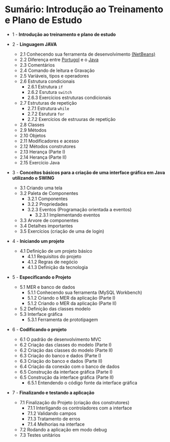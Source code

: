# Sumário: Introdução ao Treinamento e Plano de Estudo

- 1 - **Introdução ao treinamento e plano de estudo**

- 2 - **Linguagem JAVA**
   - 2.1 Conhecendo sua ferramenta de desenvolvimento [(NetBeans)](https://netbeans.apache.org/front/main/)
   - 2.2 Diferença entre [Portugol](https://dgadelha.github.io/Portugol-Webstudio/) e o [Java](https://www.oracle.com/br/java/technologies/downloads/)
   - 2.3 Comentários
   - 2.4 Comando de leitura e Gravação
   - 2.5 Variáveis, tipos e operadores
   - 2.6 Estrutura condicionais
      - 2.6.1 Estrutura `if`
      - 2.6.2 Esrutura `switch`
      - 2.6.3 Exercícios estruturas condicionais 
   - 2.7 Estruturas de repetição
      - 2.7.1 Estrutura `while`
      - 2.7.2 Esrutura `for`
      - 2.7.2 Exercícios de estruuras de repetição
   - 2.8 Classes
   - 2.9 Métodos
   - 2.10 Objetos
   - 2.11 Modificadores e acesso
   - 2.12 Métodos construtores
   - 2.13 Herança (Parte I)
   - 2.14 Herança (Parte II)
   - 2.15 Exercício Java

- 3 - **Conceitos básicos para a criação de uma interface gráfica em Java utilizando o SWING**
   - 3.1 Criando uma tela
   - 3.2 Paleta de Componentes
      - 3.2.1 Componentes
      - 3.2.2 Propriedades
      - 3.2.3 Eventos (Programação orientada a eventos)
         - 3.2.3.1 Implementando eventos
   - 3.3 Arvore de componentes
   - 3.4 Detalhes importantes
   - 3.5 Exercícios (criação de uma de login)

- 4 - **Iniciando um projeto**
   - 4.1 Definição de um projeto básico
      - 4.1.1 Requisitos do projeto
      - 4.1.2 Regras de negócio
      - 4.1.3 Definição da tecnologia

- 5 - **Especificando o Projeto**
   - 5.1 MER e banco de dados
      - 5.1.1 Conhecendo sua ferramenta (MySQL Workbench)
      - 5.1.2 Criando o MER da aplicação (Parte I)
      - 5.1.2 Criando o MER da aplicação (Parte II)
   - 5.2 Definição das classes modelo
   - 5.3 Interface gráfica
      - 5.3.1 Ferramenta de prototipagem

- 6 - **Codificando o projeto**
   - 6.1 O padrão de desenvolvimento MVC
   - 6.2 Criação das classes do modelo (Parte I)
   - 6.2 Criação das classes do modelo (Parte II)
   - 6.3 Criação do banco e dados (Parte I)
   - 6.3 Criação do banco e dados (Parte II)
   - 6.4 Criação da conexão com o banco de dados
   - 6.5 Construção da interface gráfica (Parte I)
   - 6.5 Construção da interface gráfica (Parte II)
      - 6.5.1 Entendendo o código fonte da interface gráfica

- 7 - **Finalizando e testando a aplicação**
   - 7.1 Finalização do Projeto (criação dos construtores)
      - 7.1.1 Interligando os controladores com a interface
      - 7.1.2 Validando campos
      - 7.1.3 Tratamento de erros
      - 7.1.4 Melhorias na interface
   - 7.2 Rodando a aplicação em modo debug
   - 7.3 Testes unitários

